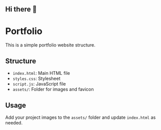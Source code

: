## Hi there 👋

<!--
**ReyMelin/ReyMelin** is a ✨ _special_ ✨ repository because its `README.md` (this file) appears on your GitHub profile.

Here are some ideas to get you started:

- 🔭 I’m currently working on ...
- 🌱 I’m currently learning ...
- 👯 I’m looking to collaborate on ...
- 🤔 I’m looking for help with ...
- 💬 Ask me about ...
- 📫 How to reach me: ...
- 😄 Pronouns: ...
- ⚡ Fun fact: ...
-->
# Portfolio

This is a simple portfolio website structure.

## Structure
- `index.html`: Main HTML file
- `styles.css`: Stylesheet
- `script.js`: JavaScript file
- `assets/`: Folder for images and favicon

## Usage
Add your project images to the `assets/` folder and update `index.html` as needed.
